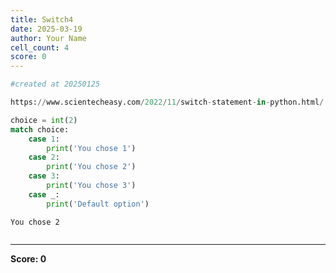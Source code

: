 ```yaml
---
title: Switch4
date: 2025-03-19
author: Your Name
cell_count: 4
score: 0
---
```


```python
#created at 20250125
```


```python
https://www.scientecheasy.com/2022/11/switch-statement-in-python.html/
```


```python
choice = int(2)
match choice:
    case 1:
        print('You chose 1')
    case 2:
        print('You chose 2')
    case 3:
        print('You chose 3')
    case _:
        print('Default option')

```

    You chose 2



```python

```


---
**Score: 0**